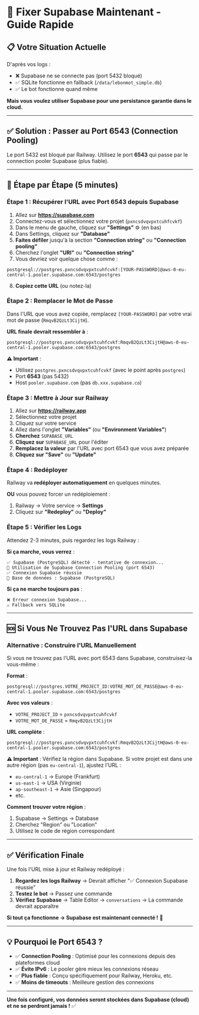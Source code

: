 # 🔧 Fixer Supabase Maintenant - Guide Rapide

## 📋 Votre Situation Actuelle

D'après vos logs :
- ❌ Supabase ne se connecte pas (port 5432 bloqué)
- ✅ SQLite fonctionne en fallback (`/data/lebonmot_simple.db`)
- ✅ Le bot fonctionne quand même

**Mais vous voulez utiliser Supabase pour une persistance garantie dans le cloud.**

---

## ✅ Solution : Passer au Port 6543 (Connection Pooling)

Le port 5432 est bloqué par Railway. Utilisez le port **6543** qui passe par le connection pooler Supabase (plus fiable).

---

## 🚀 Étape par Étape (5 minutes)

### Étape 1 : Récupérer l'URL avec Port 6543 depuis Supabase

1. Allez sur **https://supabase.com**
2. Connectez-vous et sélectionnez votre projet (`pxncsdvqvpxtcuhfcvkf`)
3. Dans le menu de gauche, cliquez sur **"Settings"** ⚙️ (en bas)
4. Dans Settings, cliquez sur **"Database"**
5. **Faites défiler** jusqu'à la section **"Connection string"** ou **"Connection pooling"**
6. Cherchez l'onglet **"URI"** ou **"Connection string"**
7. Vous devriez voir quelque chose comme :

```
postgresql://postgres.pxncsdvqvpxtcuhfcvkf:[YOUR-PASSWORD]@aws-0-eu-central-1.pooler.supabase.com:6543/postgres
```

8. **Copiez cette URL** (ou notez-la)

### Étape 2 : Remplacer le Mot de Passe

Dans l'URL que vous avez copiée, remplacez `[YOUR-PASSWORD]` par votre vrai mot de passe (`RmqvB2QzLt3CijtH`).

**URL finale devrait ressembler à** :
```
postgresql://postgres.pxncsdvqvpxtcuhfcvkf:RmqvB2QzLt3CijtH@aws-0-eu-central-1.pooler.supabase.com:6543/postgres
```

**⚠️ Important** :
- Utilisez `postgres.pxncsdvqvpxtcuhfcvkf` (avec le point après `postgres`)
- Port **6543** (pas 5432)
- Host `pooler.supabase.com` (pas `db.xxx.supabase.co`)

### Étape 3 : Mettre à Jour sur Railway

1. Allez sur **https://railway.app**
2. Sélectionnez votre projet
3. Cliquez sur votre service
4. Allez dans l'onglet **"Variables"** (ou **"Environment Variables"**)
5. **Cherchez** `SUPABASE_URL`
6. **Cliquez sur** `SUPABASE_URL` pour l'éditer
7. **Remplacez la valeur** par l'URL avec port 6543 que vous avez préparée
8. **Cliquez sur "Save"** ou **"Update"**

### Étape 4 : Redéployer

Railway va **redéployer automatiquement** en quelques minutes.

**OU** vous pouvez forcer un redéploiement :
1. Railway → Votre service → **Settings**
2. Cliquez sur **"Redeploy"** ou **"Deploy"**

### Étape 5 : Vérifier les Logs

Attendez 2-3 minutes, puis regardez les logs Railway :

**Si ça marche, vous verrez** :
```
✅ Supabase (PostgreSQL) détecté - tentative de connexion...
🔗 Utilisation de Supabase Connection Pooling (port 6543)
✅ Connexion Supabase réussie
📁 Base de données : Supabase (PostgreSQL)
```

**Si ça ne marche toujours pas** :
```
❌ Erreur connexion Supabase...
⚠️ Fallback vers SQLite
```

---

## 🆘 Si Vous Ne Trouvez Pas l'URL dans Supabase

### Alternative : Construire l'URL Manuellement

Si vous ne trouvez pas l'URL avec port 6543 dans Supabase, construisez-la vous-même :

**Format** :
```
postgresql://postgres.VOTRE_PROJECT_ID:VOTRE_MOT_DE_PASSE@aws-0-eu-central-1.pooler.supabase.com:6543/postgres
```

**Avec vos valeurs** :
- `VOTRE_PROJECT_ID` = `pxncsdvqvpxtcuhfcvkf`
- `VOTRE_MOT_DE_PASSE` = `RmqvB2QzLt3CijtH`

**URL complète** :
```
postgresql://postgres.pxncsdvqvpxtcuhfcvkf:RmqvB2QzLt3CijtH@aws-0-eu-central-1.pooler.supabase.com:6543/postgres
```

**⚠️ Important** : Vérifiez la région dans Supabase. Si votre projet est dans une autre région (pas `eu-central-1`), ajustez l'URL :
- `eu-central-1` → Europe (Frankfurt)
- `us-east-1` → USA (Virginie)
- `ap-southeast-1` → Asie (Singapour)
- etc.

**Comment trouver votre région** :
1. Supabase → Settings → Database
2. Cherchez "Region" ou "Location"
3. Utilisez le code de région correspondant

---

## ✅ Vérification Finale

Une fois l'URL mise à jour et Railway redéployé :

1. **Regardez les logs Railway** → Devrait afficher "✅ Connexion Supabase réussie"
2. **Testez le bot** → Passez une commande
3. **Vérifiez Supabase** → Table Editor → `conversations` → La commande devrait apparaître

**Si tout ça fonctionne → Supabase est maintenant connecté !** 🎉

---

## 💡 Pourquoi le Port 6543 ?

- ✅ **Connection Pooling** : Optimisé pour les connexions depuis des plateformes cloud
- ✅ **Évite IPv6** : Le pooler gère mieux les connexions réseau
- ✅ **Plus fiable** : Conçu spécifiquement pour Railway, Heroku, etc.
- ✅ **Moins de timeouts** : Meilleure gestion des connexions

---

**Une fois configuré, vos données seront stockées dans Supabase (cloud) et ne se perdront jamais !** ✅

